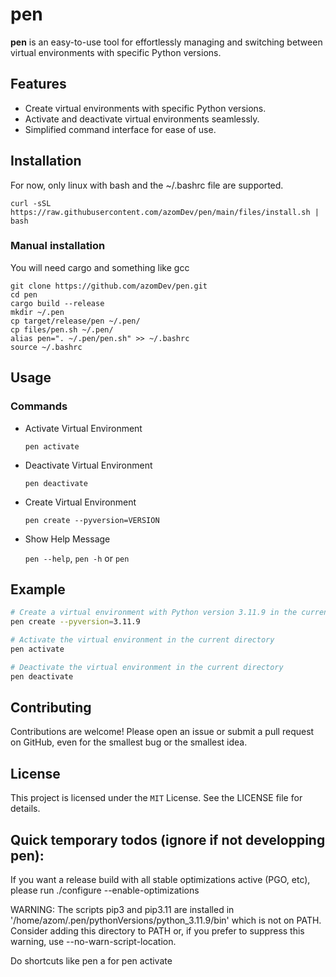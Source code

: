 # **pen**

**pen** is an easy-to-use tool for effortlessly managing and switching between virtual environments with specific Python versions.

## Features

- Create virtual environments with specific Python versions.
- Activate and deactivate virtual environments seamlessly.
- Simplified command interface for ease of use.

## Installation

For now, only linux with bash and the ~/.bashrc file are supported.
```
curl -sSL https://raw.githubusercontent.com/azomDev/pen/main/files/install.sh | bash
```
### Manual installation
You will need cargo and something like gcc
```
git clone https://github.com/azomDev/pen.git
cd pen
cargo build --release
mkdir ~/.pen
cp target/release/pen ~/.pen/
cp files/pen.sh ~/.pen/
alias pen=". ~/.pen/pen.sh" >> ~/.bashrc
source ~/.bashrc
```

## Usage

### Commands

- Activate Virtual Environment

  `pen activate`

- Deactivate Virtual Environment

  `pen deactivate`

- Create Virtual Environment

  `pen create --pyversion=VERSION`

- Show Help Message
  
  `pen --help`, `pen -h` or `pen`

## Example

```sh
# Create a virtual environment with Python version 3.11.9 in the current directory
pen create --pyversion=3.11.9

# Activate the virtual environment in the current directory
pen activate

# Deactivate the virtual environment in the current directory
pen deactivate
```


## Contributing

Contributions are welcome! Please open an issue or submit a pull request on GitHub, even for the smallest bug or the smallest idea.

## License

This project is licensed under the `MIT` License. See the LICENSE file for details.


## Quick temporary todos (ignore if not developping pen):

If you want a release build with all stable optimizations active (PGO, etc),
please run ./configure --enable-optimizations

WARNING: The scripts pip3 and pip3.11 are installed in '/home/azom/.pen/pythonVersions/python_3.11.9/bin' which is not on PATH.
  Consider adding this directory to PATH or, if you prefer to suppress this warning, use --no-warn-script-location.

Do shortcuts like pen a for pen activate
